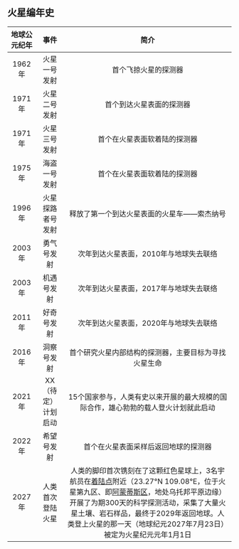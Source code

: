 ## 火星编年史

| 地球公元纪年 |    事件               |  简介   | 
| :--------:   | :-----:               | :----:  |
| 1962年       | 火星一号发射          |  首个飞掠火星的探测器     |
| 1971年       | 火星二号发射          |  首个到达火星表面的探测器   |
| 1971年       | 火星三号发射          |  首个在火星表面软着陆的探测器   |
| 1975年       | 海盗一号发射          |  首个在火星表面软着陆的探测器  |
| 1996年       | 火星探路者号发射      |  释放了第一个到达火星表面的火星车——索杰纳号 |
| 2003年       | 勇气号发射            |  次年到达火星表面，2010年与地球失去联络 |
| 2003年       | 机遇号发射            |  次年到达火星表面，2017年与地球失去联络 |
| 2011年       | 好奇号发射            |  次年到达火星表面，2020年与地球失去联络 |
| 2016年       | 洞察号发射            |  首个研究火星内部结构的探测器，主要目标为寻找火星生命 |
| 2021年       | XX（待定）计划启动    |  15个国家参与，人类有史以来开展的最大规模的国际合作，雄心勃勃的载人登火计划就此启动 |
| 2022年       | 希望号发射            |  首个在火星表面采样后返回地球的探测器 |
| 2027年       | 人类首次登陆火星      |  人类的脚印首次镌刻在了这颗红色星球上，3名宇航员在[着陆点](https://github.com/InterImm/InterImmBook/blob/master/book/resources/landing_spot.png)附近（23.27°N 109.08°E，位于火星第九区、即[阿蒙蒂斯区](http://en.wikipedia.org/wiki/Amenthes_quadrangle)，地处乌托邦平原边缘）开展了为期300天的科学探测活动，采集了大量火星土壤、岩石样品，最终于2029年返回地球。人类登上火星的那一天（地球纪元2027年7月23日）被定为火星纪元元年1月1日|
